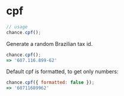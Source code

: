 # cpf

```js
// usage
chance.cpf();
```

Generate a random Brazilian tax id.

```js
chance.cpf();
=> '607.116.899-62'
```

Default cpf is formatted, to get only numbers:

```js
chance.cpf({ formatted: false });
=> '60711689962'
```

